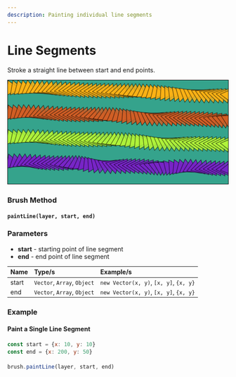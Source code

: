 ```yaml
---
description: Painting individual line segments
---
```


# Line Segments

Stroke a straight line between start and end points.

![Lines drawn with rotating triangular brush](../../.gitbook/assets/c7e883.png)

### Brush Method

**`paintLine(layer, start, end)`**

### Parameters

* **start** - starting point of line segment
* **end** - end point of line segment

| Name | Type/s | Example/s |
| :--- | :--- | :--- |
| start | `Vector`, `Array`, `Object` | `new Vector(x, y)`, `[x, y]`, `{x, y}` |
| end | `Vector`, `Array`, `Object` | `new Vector(x, y)`, `[x, y]`, `{x, y}` |

### Example

#### Paint a Single Line Segment

```javascript
const start = {x: 10, y: 10}
const end = {x: 200, y: 50}

brush.paintLine(layer, start, end)
```




